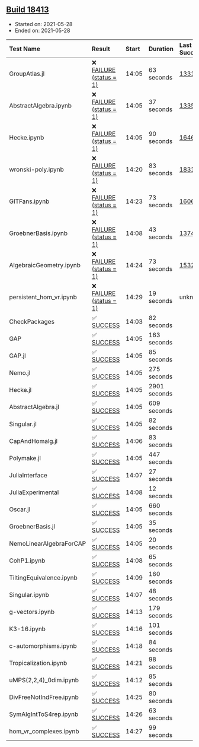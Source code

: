 ## [Build 18413](https://oscarci.mathematik.uni-kl.de/job/oscar/18413/)

* Started on: 2021-05-28
* Ended on: 2021-05-28

| Test Name    | Result | Start | Duration | Last Success | First Failure |
|:-------------|:-------|:------|:---------|:-------------|:--------------|
| GroupAtlas.jl | ❌ [FAILURE (status = 1)](https://oscarci.mathematik.uni-kl.de/job/oscar/18413/artifact/logs/build-18413/GroupAtlas.jl.log) | 14:05 | 63 seconds | [13311](https://oscarci.mathematik.uni-kl.de/job/oscar/13311/) | [13312](https://oscarci.mathematik.uni-kl.de/job/oscar/13312/) |
| AbstractAlgebra.ipynb | ❌ [FAILURE (status = 1)](https://oscarci.mathematik.uni-kl.de/job/oscar/18413/artifact/logs/build-18413/AbstractAlgebra.ipynb.log) | 14:05 | 37 seconds | [13355](https://oscarci.mathematik.uni-kl.de/job/oscar/13355/) | [13356](https://oscarci.mathematik.uni-kl.de/job/oscar/13356/) |
| Hecke.ipynb | ❌ [FAILURE (status = 1)](https://oscarci.mathematik.uni-kl.de/job/oscar/18413/artifact/logs/build-18413/Hecke.ipynb.log) | 14:05 | 90 seconds | [16463](https://oscarci.mathematik.uni-kl.de/job/oscar/16463/) | [16464](https://oscarci.mathematik.uni-kl.de/job/oscar/16464/) |
| wronski-poly.ipynb | ❌ [FAILURE (status = 1)](https://oscarci.mathematik.uni-kl.de/job/oscar/18413/artifact/logs/build-18413/wronski-poly.ipynb.log) | 14:20 | 83 seconds | [18314](https://oscarci.mathematik.uni-kl.de/job/oscar/18314/) | [18315](https://oscarci.mathematik.uni-kl.de/job/oscar/18315/) |
| GITFans.ipynb | ❌ [FAILURE (status = 1)](https://oscarci.mathematik.uni-kl.de/job/oscar/18413/artifact/logs/build-18413/GITFans.ipynb.log) | 14:23 | 73 seconds | [16068](https://oscarci.mathematik.uni-kl.de/job/oscar/16068/) | [16069](https://oscarci.mathematik.uni-kl.de/job/oscar/16069/) |
| GroebnerBasis.ipynb | ❌ [FAILURE (status = 1)](https://oscarci.mathematik.uni-kl.de/job/oscar/18413/artifact/logs/build-18413/GroebnerBasis.ipynb.log) | 14:08 | 43 seconds | [13748](https://oscarci.mathematik.uni-kl.de/job/oscar/13748/) | [13749](https://oscarci.mathematik.uni-kl.de/job/oscar/13749/) |
| AlgebraicGeometry.ipynb | ❌ [FAILURE (status = 1)](https://oscarci.mathematik.uni-kl.de/job/oscar/18413/artifact/logs/build-18413/AlgebraicGeometry.ipynb.log) | 14:24 | 73 seconds | [15322](https://oscarci.mathematik.uni-kl.de/job/oscar/15322/) | [15323](https://oscarci.mathematik.uni-kl.de/job/oscar/15323/) |
| persistent_hom_vr.ipynb | ❌ [FAILURE (status = 1)](https://oscarci.mathematik.uni-kl.de/job/oscar/18413/artifact/logs/build-18413/persistent_hom_vr.ipynb.log) | 14:29 | 19 seconds | unknown | unknown |
| CheckPackages | ✅ [SUCCESS](https://oscarci.mathematik.uni-kl.de/job/oscar/18413/artifact/logs/build-18413/CheckPackages.log) | 14:03 | 82 seconds |  |  |
| GAP | ✅ [SUCCESS](https://oscarci.mathematik.uni-kl.de/job/oscar/18413/artifact/logs/build-18413/GAP.log) | 14:05 | 163 seconds |  |  |
| GAP.jl | ✅ [SUCCESS](https://oscarci.mathematik.uni-kl.de/job/oscar/18413/artifact/logs/build-18413/GAP.jl.log) | 14:05 | 85 seconds |  |  |
| Nemo.jl | ✅ [SUCCESS](https://oscarci.mathematik.uni-kl.de/job/oscar/18413/artifact/logs/build-18413/Nemo.jl.log) | 14:05 | 275 seconds |  |  |
| Hecke.jl | ✅ [SUCCESS](https://oscarci.mathematik.uni-kl.de/job/oscar/18413/artifact/logs/build-18413/Hecke.jl.log) | 14:05 | 2901 seconds |  |  |
| AbstractAlgebra.jl | ✅ [SUCCESS](https://oscarci.mathematik.uni-kl.de/job/oscar/18413/artifact/logs/build-18413/AbstractAlgebra.jl.log) | 14:05 | 609 seconds |  |  |
| Singular.jl | ✅ [SUCCESS](https://oscarci.mathematik.uni-kl.de/job/oscar/18413/artifact/logs/build-18413/Singular.jl.log) | 14:05 | 82 seconds |  |  |
| CapAndHomalg.jl | ✅ [SUCCESS](https://oscarci.mathematik.uni-kl.de/job/oscar/18413/artifact/logs/build-18413/CapAndHomalg.jl.log) | 14:06 | 83 seconds |  |  |
| Polymake.jl | ✅ [SUCCESS](https://oscarci.mathematik.uni-kl.de/job/oscar/18413/artifact/logs/build-18413/Polymake.jl.log) | 14:05 | 447 seconds |  |  |
| JuliaInterface | ✅ [SUCCESS](https://oscarci.mathematik.uni-kl.de/job/oscar/18413/artifact/logs/build-18413/JuliaInterface.log) | 14:07 | 27 seconds |  |  |
| JuliaExperimental | ✅ [SUCCESS](https://oscarci.mathematik.uni-kl.de/job/oscar/18413/artifact/logs/build-18413/JuliaExperimental.log) | 14:08 | 12 seconds |  |  |
| Oscar.jl | ✅ [SUCCESS](https://oscarci.mathematik.uni-kl.de/job/oscar/18413/artifact/logs/build-18413/Oscar.jl.log) | 14:05 | 660 seconds |  |  |
| GroebnerBasis.jl | ✅ [SUCCESS](https://oscarci.mathematik.uni-kl.de/job/oscar/18413/artifact/logs/build-18413/GroebnerBasis.jl.log) | 14:05 | 35 seconds |  |  |
| NemoLinearAlgebraForCAP | ✅ [SUCCESS](https://oscarci.mathematik.uni-kl.de/job/oscar/18413/artifact/logs/build-18413/NemoLinearAlgebraForCAP.log) | 14:05 | 20 seconds |  |  |
| CohP1.ipynb | ✅ [SUCCESS](https://oscarci.mathematik.uni-kl.de/job/oscar/18413/artifact/logs/build-18413/CohP1.ipynb.log) | 14:08 | 65 seconds |  |  |
| TiltingEquivalence.ipynb | ✅ [SUCCESS](https://oscarci.mathematik.uni-kl.de/job/oscar/18413/artifact/logs/build-18413/TiltingEquivalence.ipynb.log) | 14:09 | 160 seconds |  |  |
| Singular.ipynb | ✅ [SUCCESS](https://oscarci.mathematik.uni-kl.de/job/oscar/18413/artifact/logs/build-18413/Singular.ipynb.log) | 14:07 | 48 seconds |  |  |
| g-vectors.ipynb | ✅ [SUCCESS](https://oscarci.mathematik.uni-kl.de/job/oscar/18413/artifact/logs/build-18413/g-vectors.ipynb.log) | 14:13 | 179 seconds |  |  |
| K3-16.ipynb | ✅ [SUCCESS](https://oscarci.mathematik.uni-kl.de/job/oscar/18413/artifact/logs/build-18413/K3-16.ipynb.log) | 14:16 | 101 seconds |  |  |
| c-automorphisms.ipynb | ✅ [SUCCESS](https://oscarci.mathematik.uni-kl.de/job/oscar/18413/artifact/logs/build-18413/c-automorphisms.ipynb.log) | 14:18 | 84 seconds |  |  |
| Tropicalization.ipynb | ✅ [SUCCESS](https://oscarci.mathematik.uni-kl.de/job/oscar/18413/artifact/logs/build-18413/Tropicalization.ipynb.log) | 14:21 | 98 seconds |  |  |
| uMPS(2,2,4)_0dim.ipynb | ✅ [SUCCESS](https://oscarci.mathematik.uni-kl.de/job/oscar/18413/artifact/logs/build-18413/uMPS-2-2-4-_0dim.ipynb.log) | 14:12 | 85 seconds |  |  |
| DivFreeNotIndFree.ipynb | ✅ [SUCCESS](https://oscarci.mathematik.uni-kl.de/job/oscar/18413/artifact/logs/build-18413/DivFreeNotIndFree.ipynb.log) | 14:25 | 80 seconds |  |  |
| SymAlgIntToS4rep.ipynb | ✅ [SUCCESS](https://oscarci.mathematik.uni-kl.de/job/oscar/18413/artifact/logs/build-18413/SymAlgIntToS4rep.ipynb.log) | 14:26 | 63 seconds |  |  |
| hom_vr_complexes.ipynb | ✅ [SUCCESS](https://oscarci.mathematik.uni-kl.de/job/oscar/18413/artifact/logs/build-18413/hom_vr_complexes.ipynb.log) | 14:27 | 99 seconds |  |  |
